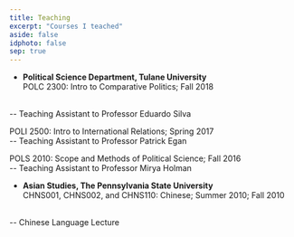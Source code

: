```yaml
---
title: Teaching
excerpt: "Courses I teached"
aside: false
idphoto: false
sep: true
---
```


* **Political Science Department, Tulane University**<br/>
POLC 2300: Intro to Comparative Politics; Fall 2018
<br/>
-- Teaching Assistant to Professor Eduardo Silva

POLI 2500: Intro to International Relations; Spring 2017
<br/>
-- Teaching Assistant to Professor Patrick Egan

POLS 2010: Scope and Methods of Political Science; Fall 2016
<br/>
-- Teaching Assistant to Professor Mirya Holman

* **Asian Studies, The Pennsylvania State University**<br/>
CHNS001, CHNS002, and CHNS110: Chinese; Summer 2010; Fall 2010
<br/>
-- Chinese Language Lecture




